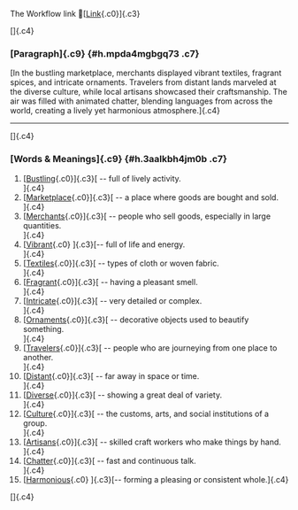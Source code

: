 The Workflow link
👏[[Link](https://www.google.com/url?q=http://www.google.com&sa=D&source=editors&ust=1758230648413519&usg=AOvVaw1gnlhqKLq6ZzP8vMnNxRkG){.c0}]{.c3}

[]{.c4}

### [Paragraph]{.c9} {#h.mpda4mgbgq73 .c7}

[In the bustling marketplace, merchants displayed vibrant textiles,
fragrant spices, and intricate ornaments. Travelers from distant lands
marveled at the diverse culture, while local artisans showcased their
craftsmanship. The air was filled with animated chatter, blending
languages from across the world, creating a lively yet harmonious
atmosphere.]{.c4}

------------------------------------------------------------------------

[]{.c4}

### [Words & Meanings]{.c9} {#h.3aalkbh4jm0b .c7}

1.  [[Bustling](https://www.google.com/url?q=http://www.google.com&sa=D&source=editors&ust=1758230648414524&usg=AOvVaw1UK39PvWnn4Jsfie0GRzGu){.c0}]{.c3}[ --
    full of lively activity.\
    ]{.c4}
2.  [[Marketplace](https://www.google.com/url?q=http://www.google.com&sa=D&source=editors&ust=1758230648414710&usg=AOvVaw2FYIRpuwSQpBcIcZG-JfXd){.c0}]{.c3}[ --
    a place where goods are bought and sold.\
    ]{.c4}
3.  [[Merchants](https://www.google.com/url?q=http://www.google.com&sa=D&source=editors&ust=1758230648414901&usg=AOvVaw3BOuGGHaZDd_0nP-YazydN){.c0}]{.c3}[ --
    people who sell goods, especially in large quantities.\
    ]{.c4}
4.  [[Vibrant](https://www.google.com/url?q=http://www.google.com&sa=D&source=editors&ust=1758230648415133&usg=AOvVaw2512U4G9BoBbJeYXXfojRP){.c0}
    ]{.c3}[-- full of life and energy.\
    ]{.c4}
5.  [[Textiles](https://www.google.com/url?q=http://www.google.com&sa=D&source=editors&ust=1758230648415278&usg=AOvVaw0t79hiCaR-ShK2pzBukCl0){.c0}]{.c3}[ --
    types of cloth or woven fabric.\
    ]{.c4}
6.  [[Fragrant](https://www.google.com/url?q=http://www.google.com&sa=D&source=editors&ust=1758230648415443&usg=AOvVaw2Z2gkuaGSU99Qdh0SV9OcW){.c0}]{.c3}[ --
    having a pleasant smell.\
    ]{.c4}
7.  [[Intricate](https://www.google.com/url?q=http://www.google.com&sa=D&source=editors&ust=1758230648415589&usg=AOvVaw0_3wdU5Tk1uQWcVM5Yk-ep){.c0}]{.c3}[ --
    very detailed or complex.\
    ]{.c4}
8.  [[Ornaments](https://www.google.com/url?q=http://www.google.com&sa=D&source=editors&ust=1758230648415739&usg=AOvVaw0fQ4rRT2vucrXwNzpnG5q1){.c0}]{.c3}[ --
    decorative objects used to beautify something.\
    ]{.c4}
9.  [[Travelers](https://www.google.com/url?q=http://www.google.com&sa=D&source=editors&ust=1758230648415920&usg=AOvVaw2N8UJ4yp4cXNFE9nCd6uLJ){.c0}]{.c3}[ --
    people who are journeying from one place to another.\
    ]{.c4}
10. [[Distant](https://www.google.com/url?q=http://www.google.com&sa=D&source=editors&ust=1758230648416136&usg=AOvVaw2mecu805kVT33Vsiy4HwKZ){.c0}]{.c3}[ --
    far away in space or time.\
    ]{.c4}
11. [[Diverse](https://www.google.com/url?q=http://www.google.com&sa=D&source=editors&ust=1758230648416296&usg=AOvVaw0gdazBSc8scklGqFOk1DNO){.c0}]{.c3}[ --
    showing a great deal of variety.\
    ]{.c4}
12. [[Culture](https://www.google.com/url?q=http://www.google.com&sa=D&source=editors&ust=1758230648416461&usg=AOvVaw3ZMd2d55yeH9S97mJ4HAID){.c0}]{.c3}[ --
    the customs, arts, and social institutions of a group.\
    ]{.c4}
13. [[Artisans](https://www.google.com/url?q=http://www.google.com&sa=D&source=editors&ust=1758230648416653&usg=AOvVaw2B586BMm6Muc895P6sEVLA){.c0}]{.c3}[ --
    skilled craft workers who make things by hand.\
    ]{.c4}
14. [[Chatter](https://www.google.com/url?q=http://www.google.com&sa=D&source=editors&ust=1758230648416832&usg=AOvVaw2khMt5QYIi3JEIJoPgWZd4){.c0}]{.c3}[ --
    fast and continuous talk.\
    ]{.c4}
15. [[Harmonious](https://www.google.com/url?q=http://www.google.com&sa=D&source=editors&ust=1758230648416990&usg=AOvVaw2TF1JWymVPOxCcaWDZIy7i){.c0}
    ]{.c3}[-- forming a pleasing or consistent whole.]{.c4}

[]{.c4}
